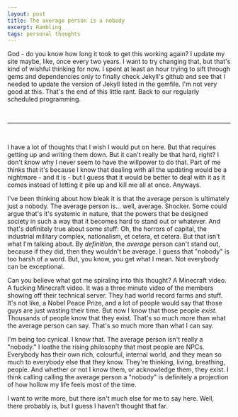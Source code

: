 ```yaml
---
layout: post
title: The average person is a nobody
excerpt: Rambling
tags: personal thoughts
---
```


God - do you know how long it took to get this working again? I update my site maybe, like, once every two years. I want to try changing that, but that's kind of wishful thinking for now. I spent at least an hour trying to sift through gems and dependencies only to finally check Jekyll's github and see that I needed to update the version of Jekyll listed in the gemfile. I'm not very good at this. That's the end of this little rant. Back to our regularly scheduled programming.

<br>

---

<br>

I have a lot of thoughts that I wish I would put on here. But that requires getting up and writing them down. But it can't really be that hard, right? I don't know why I never seem to have the willpower to do that. Part of me thinks that it's because I know that dealing with all the updating would be a nightmare - and it is - but I guess that it would be better to deal with it as it comes instead of letting it pile up and kill me all at once. Anyways.

I've been thinking about how bleak it is that the average person is ultimately just a nobody. The average person is... well, average. Shocker. Some could argue that's it's systemic in nature, that the powers that be designed society in such a way that it becomes hard to stand out or whatever. And that's definitely true about some stuff: Oh, the horrors of capital, the industrial military complex, nationalism, et cetera, et cetera. But that isn't what I'm talking about. By *definition*, the *average* person can't stand out, because if they did, then they wouldn't be average. I guess that "nobody" is too harsh of a word. But, you know, you get what I mean. Not everybody can be exceptional.

Can you believe what got me spiraling into this thought? A Minecraft video. A fucking Minecraft video. It was a three minute video of the members showing off their technical server. They had world record farms and stuff. It's not like, a Nobel Peace Prize, and a lot of people would say that those guys are just wasting their time. But now I know that those people *exist.* Thousands of people know that they exist. That's so much more than what the average person can say. That's so much more than what I can say.

I'm being too cynical. I know that. The average person isn't really a "nobody." I loathe the rising philosophy that most people are NPCs. Everybody has their own rich, colourful, internal world, and they mean so much to everybody else that they know. They're thinking, living, breathing, people. And whether or not I know them, or acknowledge them, they exist. I think calling calling the average person a "nobody" is definitely a projection of how hollow my life feels most of the time.

I want to write more, but there isn't much else for me to say here. Well, there probably is, but I guess I haven't thought that far.